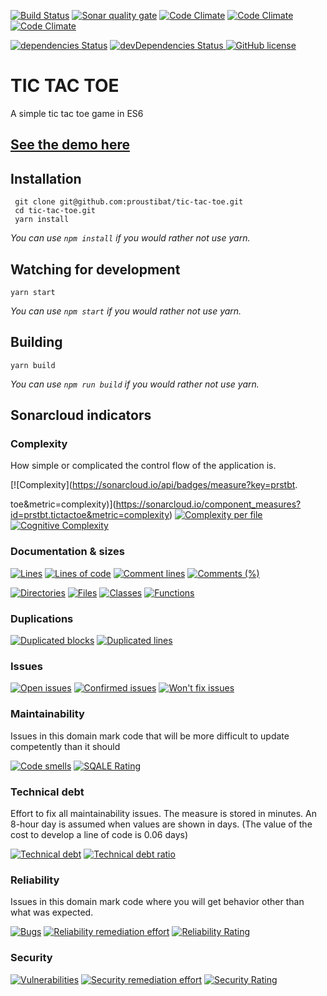 [![Build Status](https://travis-ci.org/proustibat/tic-tac-toe.svg?branch=master)](https://travis-ci.org/proustibat/tic-tac-toe) <a href='https://sonarcloud.io/dashboard?id=prstbt.tictactoe'><img src='https://sonarcloud.io/api/badges/gate?key=prstbt.tictactoe' alt='Sonar quality gate'/></a> [![Code Climate](https://img.shields.io/codeclimate/maintainability/proustibat/tic-tac-toe.svg)](https://codeclimate.com/github/proustibat/tic-tac-toe/maintainability) [![Code Climate](https://img.shields.io/codeclimate/issues/github/proustibat/tic-tac-toe.svg)](https://codeclimate.com/github/proustibat/tic-tac-toe/issues) [![Code Climate](https://img.shields.io/codeclimate/c/proustibat/tic-tac-toe.svg)](https://codeclimate.com/github/proustibat/tic-tac-toe) 

<a href='https://david-dm.org/proustibat/tic-tac-toe'><img src='https://david-dm.org/proustibat/tic-tac-toe/status.svg' alt='dependencies Status'/></a> <a href='https://david-dm.org/proustibat/tic-tac-toe?type=dev'><img src='https://david-dm.org/proustibat/tic-tac-toe/dev-status.svg' alt='devDependencies Status'/> <a href='https://github.com/proustibat/tic-tac-toe/blob/master/LICENSE.md'><img src='https://img.shields.io/github/license/proustibat/tic-tac-toe.svg' alt='GitHub license'/></a>

   
# TIC TAC TOE 
A simple tic tac toe game in ES6

## [See the demo here](https://proustibat.github.io/tic-tac-toe/)

## Installation

```
 git clone git@github.com:proustibat/tic-tac-toe.git
 cd tic-tac-toe.git
 yarn install
```
*You can use `npm install` if you would rather not use yarn.*

## Watching for development
```
yarn start
```
*You can use `npm start` if you would rather not use yarn.*

## Building
```
yarn build
```
*You can use `npm run build` if you would rather not use yarn.*


## Sonarcloud indicators

### Complexity
How simple or complicated the control flow of the application is. 


[![Complexity](https://sonarcloud.io/api/badges/measure?key=prstbt.





toe&metric=complexity)](https://sonarcloud.io/component_measures?id=prstbt.tictactoe&metric=complexity) 
[![Complexity per file](https://sonarcloud.io/api/badges/measure?key=prstbt.tictactoe&metric=file_complexity)](https://sonarcloud.io/component_measures?id=prstbt.tictactoe&metric=file_complexity)
[![Cognitive Complexity](https://sonarcloud.io/api/badges/measure?key=prstbt.tictactoe&metric=cognitive_complexity)](https://sonarcloud.io/component_measures?id=prstbt.tictactoe&metric=cognitive_complexity)


### Documentation & sizes
[![Lines](https://sonarcloud.io/api/badges/measure?key=prstbt.tictactoe&metric=lines)](https://sonarcloud.io/component_measures?id=prstbt.tictactoe&metric=lines) 
[![Lines of code](https://sonarcloud.io/api/badges/measure?key=prstbt.tictactoe&metric=ncloc)](https://sonarcloud.io/component_measures?id=prstbt.tictactoe&metric=ncloc) 
[![Comment lines](https://sonarcloud.io/api/badges/measure?key=prstbt.tictactoe&metric=comment_lines)](https://sonarcloud.io/component_measures?id=prstbt.tictactoe&metric=comment_lines) 
[![Comments (%)](https://sonarcloud.io/api/badges/measure?key=prstbt.tictactoe&metric=comment_lines_density)](https://sonarcloud.io/component_measures?id=prstbt.tictactoe&metric=comment_lines_density)

[![Directories](https://sonarcloud.io/api/badges/measure?key=prstbt.tictactoe&metric=directories)](https://sonarcloud.io/component_measures?id=prstbt.tictactoe&metric=directories) 
[![Files](https://sonarcloud.io/api/badges/measure?key=prstbt.tictactoe&metric=files)](https://sonarcloud.io/component_measures?id=prstbt.tictactoe&metric=files)
[![Classes](https://sonarcloud.io/api/badges/measure?key=prstbt.tictactoe&metric=classes)](https://sonarcloud.io/component_measures?id=prstbt.tictactoe&metric=classes) 
[![Functions](https://sonarcloud.io/api/badges/measure?key=prstbt.tictactoe&metric=functions)](https://sonarcloud.io/component_measures?id=prstbt.tictactoe&metric=functions)


### Duplications
[![Duplicated blocks](https://sonarcloud.io/api/badges/measure?key=prstbt.tictactoe&metric=duplicated_blocks)](https://sonarcloud.io/component_measures?id=prstbt.tictactoe&metric=duplicated_blocks) 
[![Duplicated lines](https://sonarcloud.io/api/badges/measure?key=prstbt.tictactoe&metric=duplicated_lines)](https://sonarcloud.io/component_measures?id=prstbt.tictactoe&metric=duplicated_lines)


### Issues
[![Open issues](https://sonarcloud.io/api/badges/measure?key=prstbt.tictactoe&metric=open_issues)](https://sonarcloud.io/component_measures?id=prstbt.tictactoe&metric=open_issues)
[![Confirmed issues](https://sonarcloud.io/api/badges/measure?key=prstbt.tictactoe&metric=confirmed_issues)](https://sonarcloud.io/component_measures?id=prstbt.tictactoe&metric=confirmed_issues)
[![Won't fix issues](https://sonarcloud.io/api/badges/measure?key=prstbt.tictactoe&metric=wont_fix_issues)](https://sonarcloud.io/component_measures?id=prstbt.tictactoe&metric=wont_fix_issues) 


### Maintainability
Issues in this domain mark code that will be more difficult to update competently than it should

[![Code smells](https://sonarcloud.io/api/badges/measure?key=prstbt.tictactoe&metric=code_smells)](https://sonarcloud.io/component_measures?id=prstbt.tictactoe&metric=code_smells)
[![SQALE Rating](https://sonarcloud.io/api/badges/measure?key=prstbt.tictactoe&metric=sqale_rating)](https://sonarcloud.io/component_measures?id=prstbt.tictactoe&metric=sqale_rating)


### Technical debt
Effort to fix all maintainability issues. The measure is stored in minutes. An 8-hour day is assumed when values are shown in days. (The value of the cost to develop a line of code is 0.06 days)

[![Technical debt](https://sonarcloud.io/api/badges/measure?key=prstbt.tictactoe&metric=sqale_index)](https://sonarcloud.io/component_measures?id=prstbt.tictactoe&metric=sqale_index) 
[![Technical debt ratio](https://sonarcloud.io/api/badges/measure?key=prstbt.tictactoe&metric=sqale_debt_ratio)](https://sonarcloud.io/component_measures?id=prstbt.tictactoe&metric=sqale_debt_ratio)


### Reliability
Issues in this domain mark code where you will get behavior other than what was expected.

[![Bugs](https://sonarcloud.io/api/badges/measure?key=prstbt.tictactoe&metric=bugs)](https://sonarcloud.io/component_measures?id=prstbt.tictactoe&metric=bugs)
[![Reliability remediation effort](https://sonarcloud.io/api/badges/measure?key=prstbt.tictactoe&metric=reliability_remediation_effort)](https://sonarcloud.io/component_measures?id=prstbt.tictactoe&metric=reliability_remediation_effort)
[![Reliability Rating](https://sonarcloud.io/api/badges/measure?key=prstbt.tictactoe&metric=reliability_rating)](https://sonarcloud.io/component_measures?id=prstbt.tictactoe&metric=reliability_rating)


### Security

[![Vulnerabilities](https://sonarcloud.io/api/badges/measure?key=prstbt.tictactoe&metric=vulnerabilities)](https://sonarcloud.io/component_measures?id=prstbt.tictactoe&metric=vulnerabilities)
[![Security remediation effort	](https://sonarcloud.io/api/badges/measure?key=prstbt.tictactoe&metric=security_remediation_effort)](https://sonarcloud.io/component_measures?id=prstbt.tictactoe&metric=security_remediation_effort)
[![Security Rating](https://sonarcloud.io/api/badges/measure?key=prstbt.tictactoe&metric=security_rating)](https://sonarcloud.io/component_measures?id=prstbt.tictactoe&metric=security_rating)

